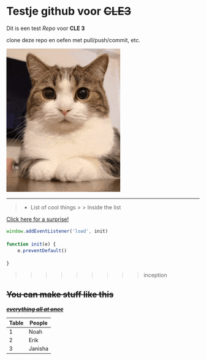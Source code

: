 # Testje github voor ~~CLE3~~

Dit is een test _Repo_ voor **CLE 3**

clone deze repo en oefen met pull/push/commit, etc.

![cat gif](cat-icegif-4.gif)

---

> - List of cool things
    >   > Inside the list

[Click here for a surprise!](https://www.youtube.com/watch?v=dQw4w9WgXcQ)

```js
window.addEventListener('load', init)

function init(e) {
    e.preventDefault()

}

```

> > > > > > > > > inception

## ~~You can make stuff like this~~

<u>~~***everything all at once***~~</u>

| Table | People  |
|-------|---------|
| 1     | Noah    |
| 2     | Erik    |
| 3     | Janisha |
